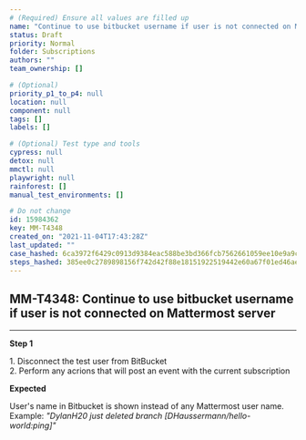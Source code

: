 ```yaml
---
# (Required) Ensure all values are filled up
name: "Continue to use bitbucket username if user is not connected on Mattermost server"
status: Draft
priority: Normal
folder: Subscriptions
authors: ""
team_ownership: []

# (Optional)
priority_p1_to_p4: null
location: null
component: null
tags: []
labels: []

# (Optional) Test type and tools
cypress: null
detox: null
mmctl: null
playwright: null
rainforest: []
manual_test_environments: []

# Do not change
id: 15984362
key: MM-T4348
created_on: "2021-11-04T17:43:28Z"
last_updated: ""
case_hashed: 6ca3972f6429c0913d9384eac588be3bd366fcb7562661059ee10e9a9c745d7cdc267ce553d20e2016cbcb4f13992da8
steps_hashed: 385ee0c2789898156f742d42f88e18151922519442e60a67f01ed46ae123544d1d7dee02683f2a11f2c5d8342faa50af
---
```


<!-- (Auto-generated) Based on frontmatter's "key" and "name" -->

## MM-T4348: Continue to use bitbucket username if user is not connected on Mattermost server

---

**Step 1**

1\. Disconnect the test user from BitBucket\
2\. Perform any acrions that will post an event with the current subscription

**Expected**

User's name in Bitbucket is shown instead of any Mattermost user name.\
Example: _"DylanH20 just deleted branch \[DHaussermann/hello-world:ping]"_
